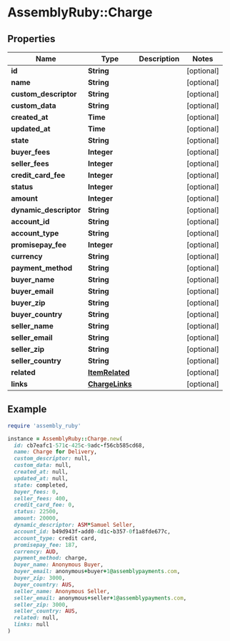 # AssemblyRuby::Charge

## Properties

| Name | Type | Description | Notes |
| ---- | ---- | ----------- | ----- |
| **id** | **String** |  | [optional] |
| **name** | **String** |  | [optional] |
| **custom_descriptor** | **String** |  | [optional] |
| **custom_data** | **String** |  | [optional] |
| **created_at** | **Time** |  | [optional] |
| **updated_at** | **Time** |  | [optional] |
| **state** | **String** |  | [optional] |
| **buyer_fees** | **Integer** |  | [optional] |
| **seller_fees** | **Integer** |  | [optional] |
| **credit_card_fee** | **Integer** |  | [optional] |
| **status** | **Integer** |  | [optional] |
| **amount** | **Integer** |  | [optional] |
| **dynamic_descriptor** | **String** |  | [optional] |
| **account_id** | **String** |  | [optional] |
| **account_type** | **String** |  | [optional] |
| **promisepay_fee** | **Integer** |  | [optional] |
| **currency** | **String** |  | [optional] |
| **payment_method** | **String** |  | [optional] |
| **buyer_name** | **String** |  | [optional] |
| **buyer_email** | **String** |  | [optional] |
| **buyer_zip** | **String** |  | [optional] |
| **buyer_country** | **String** |  | [optional] |
| **seller_name** | **String** |  | [optional] |
| **seller_email** | **String** |  | [optional] |
| **seller_zip** | **String** |  | [optional] |
| **seller_country** | **String** |  | [optional] |
| **related** | [**ItemRelated**](ItemRelated.md) |  | [optional] |
| **links** | [**ChargeLinks**](ChargeLinks.md) |  | [optional] |

## Example

```ruby
require 'assembly_ruby'

instance = AssemblyRuby::Charge.new(
  id: cb7eafc1-571c-425c-9adc-f56cb585cd68,
  name: Charge for Delivery,
  custom_descriptor: null,
  custom_data: null,
  created_at: null,
  updated_at: null,
  state: completed,
  buyer_fees: 0,
  seller_fees: 400,
  credit_card_fee: 0,
  status: 22500,
  amount: 20000,
  dynamic_descriptor: ASM*Samuel Seller,
  account_id: b49d943f-add0-4d1c-b357-0f1a8fde677c,
  account_type: credit card,
  promisepay_fee: 187,
  currency: AUD,
  payment_method: charge,
  buyer_name: Anonymous Buyer,
  buyer_email: anonymous+buyer+1@assemblypayments.com,
  buyer_zip: 3000,
  buyer_country: AUS,
  seller_name: Anonymous Seller,
  seller_email: anonymous+seller+1@assemblypayments.com,
  seller_zip: 3000,
  seller_country: AUS,
  related: null,
  links: null
)
```


